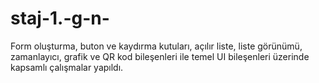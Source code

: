 # staj-1.-g-n-
Form oluşturma, buton ve kaydırma kutuları, açılır liste, liste görünümü, zamanlayıcı, grafik ve QR kod bileşenleri ile temel UI bileşenleri üzerinde kapsamlı çalışmalar yapıldı. 
